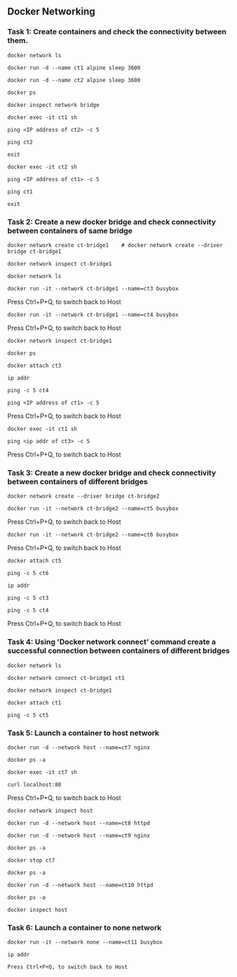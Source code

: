 ## Docker Networking
### Task 1: Create containers and check the connectivity between them.
```
docker network ls
```
```
docker run -d --name ct1 alpine sleep 3600
```
```
docker run -d --name ct2 alpine sleep 3600
```
```
docker ps
```
```
docker inspect network bridge
```
```
docker exec -it ct1 sh
```
```
ping <IP address of ct2> -c 5
```
```
ping ct2
```
```
exit
```
```
docker exec -it ct2 sh
```
```
ping <IP address of ct1> -c 5
```
```
ping ct1
```
```
exit
```
### Task 2: Create a new docker bridge and check connectivity between containers of same bridge
```
docker network create ct-bridge1    # docker network create --driver bridge ct-bridge1
```
```
docker network inspect ct-bridge1
```
```
docker network ls
```
```
docker run -it --network ct-bridge1 --name=ct3 busybox
```

Press Ctrl+P+Q, to switch back to Host
```
docker run -it --network ct-bridge1 --name=ct4 busybox
```
Press Ctrl+P+Q, to switch back to Host
```
docker network inspect ct-bridge1
```
```
docker ps
```
```
docker attach ct3
```
```
ip addr
```
```
ping -c 5 ct4
```
```
ping <IP address of ct1> -c 5
```
Press Ctrl+P+Q, to switch back to Host
```
docker exec -it ct1 sh
```
```
ping <ip addr of ct3> -c 5
```
Press Ctrl+P+Q, to switch back to Host


### Task 3: Create a new docker bridge and check connectivity between containers of different bridges
```
docker network create --driver bridge ct-bridge2
```
```
docker run -it --network ct-bridge2 --name=ct5 busybox
```
Press Ctrl+P+Q, to switch back to Host
```
docker run -it --network ct-bridge2 --name=ct6 busybox
```
Press Ctrl+P+Q, to switch back to Host
```
docker attach ct5
```
```
ping -c 5 ct6
```
```
ip addr
```
```
ping -c 5 ct3
```
```
ping -c 5 ct4
```

Press Ctrl+P+Q, to switch back to Host

### Task 4: Using 'Docker network connect' command create a successful connection between containers of different bridges
```
docker network ls
```
```
docker network connect ct-bridge1 ct1
```
```
docker network inspect ct-bridge1
```
```
docker attach ct1
```
```
ping -c 5 ct5
```

### Task 5: Launch a container to host network
```
docker run -d --network host --name=ct7 nginx
```
```
docker ps -a
```
```
docker exec -it ct7 sh
```
```
curl localhost:80
```
Press Ctrl+P+Q, to switch back to Host
```
docker network inspect host
```
```
docker run -d --network host --name=ct8 httpd
```
```
docker run -d --network host --name=ct9 nginx
```
```
docker ps -a
```
```
docker stop ct7
```
```
docker ps -a
```
```
docker run -d --network host --name=ct10 httpd
```
```
docker ps -a
```
```
docker inspect host
```
### Task 6: Launch a container to none network 
```
docker run -it --network none --name=ct11 busybox
```
```
ip addr
```
```
Press Ctrl+P+Q, to switch back to Host
